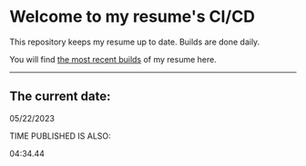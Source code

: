 # Welcome to my resume's CI/CD
This repository keeps my resume up to date. Builds are done daily.
  
You will find [the most recent builds](output/) of my resume here.
* * *
 
## The current date:  
 05/22/2023 
   
  
  
 TIME PUBLISHED IS ALSO: 
  
 04:34.44 
  
  
